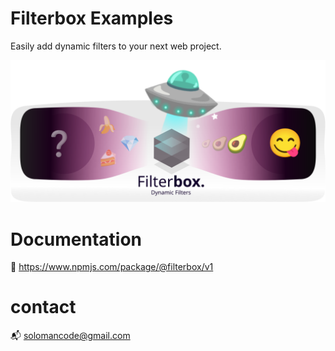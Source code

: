# Filterbox Examples
Easily add dynamic filters to your next web project.

![](logo.svg)

# Documentation
🔗 https://www.npmjs.com/package/@filterbox/v1

# contact
📬 <a href="mailto:solomancode@gmail.com">solomancode@gmail.com</a>

